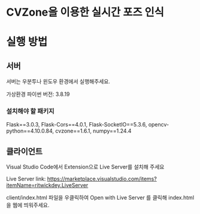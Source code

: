 # CVZone을 이용한 실시간 포즈 인식

# 실행 방법

## 서버
서버는 우분투나 윈도우 환경에서 실행해주세요.

가상환경 파이썬 버전: 3.8.19

### 설치해야 할 패키지

Flask==3.0.3,
Flask-Cors==4.0.1,
Flask-SocketIO==5.3.6,
opencv-python==4.10.0.84,
cvzone==1.6.1,
numpy==1.24.4

## 클라이언트
Visual Studio Code에서 Extension으로 Live Server를 설치해 주세요

Live Server link: https://marketplace.visualstudio.com/items?itemName=ritwickdey.LiveServer

client/index.html 파일을 우클릭하여 Open with Live Server 를 클릭해 index.html을 웹에 띄워주세요.